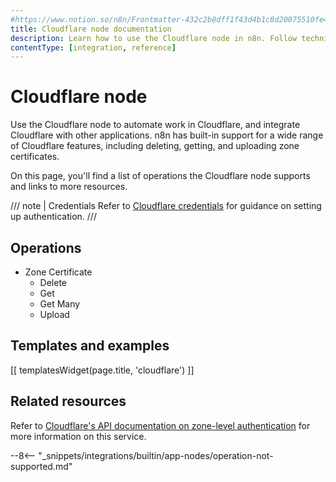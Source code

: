 ```yaml
---
#https://www.notion.so/n8n/Frontmatter-432c2b8dff1f43d4b1c8d20075510fe4
title: Cloudflare node documentation
description: Learn how to use the Cloudflare node in n8n. Follow technical documentation to integrate Cloudflare node into your workflows.
contentType: [integration, reference]
---
```


# Cloudflare node

Use the Cloudflare node to automate work in Cloudflare, and integrate Cloudflare with other applications. n8n has built-in support for a wide range of Cloudflare features, including deleting, getting, and uploading zone certificates.

On this page, you'll find a list of operations the Cloudflare node supports and links to more resources.

/// note | Credentials
Refer to [Cloudflare  credentials](/integrations/builtin/credentials/cloudflare.md) for guidance on setting up authentication. 
///

## Operations

* Zone Certificate
	* Delete
	* Get
	* Get Many
	* Upload

## Templates and examples

<!-- see https://www.notion.so/n8n/Pull-in-templates-for-the-integrations-pages-37c716837b804d30a33b47475f6e3780 -->
[[ templatesWidget(page.title, 'cloudflare') ]]

## Related resources

Refer to [Cloudflare's API documentation on zone-level authentication](https://api.cloudflare.com/#zone-level-authenticated-origin-pulls-properties) for more information on this service.

--8<-- "_snippets/integrations/builtin/app-nodes/operation-not-supported.md"

